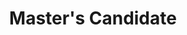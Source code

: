 ---
active: false
kerberos: awhitten
name: Andrew Whitten
position: Master
title: Master's Candidate
---